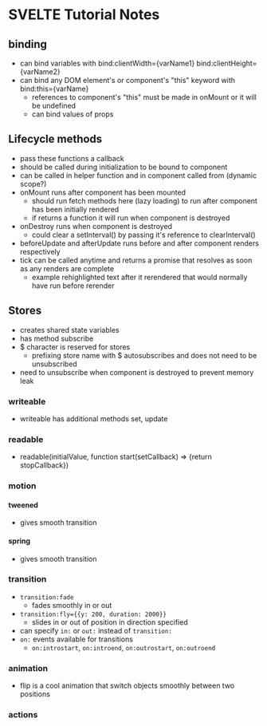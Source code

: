 # SVELTE Tutorial Notes

## binding

- can bind variables with bind:clientWidth={varName1} bind:clientHeight={varName2}
- can bind any DOM element's or component's "this" keyword with bind:this={varName}
  - references to component's "this" must be made in onMount or it will be undefined
  - can bind values of props

## Lifecycle methods

- pass these functions a callback
- should be called during initialization to be bound to component
- can be called in helper function and in component called from (dynamic scope?)
- onMount runs after component has been mounted
  - should run fetch methods here (lazy loading) to run after component has been initially rendered
  - if returns a function it will run when component is destroyed
- onDestroy runs when component is destroyed
  - could clear a setInterval() by passing it's reference to clearInterval()
- beforeUpdate and afterUpdate runs before and after component renders respectively
- tick can be called anytime and returns a promise that resolves as soon as any renders are complete
  - example rehighlighted text after it rerendered that would normally have run before rerender

## Stores

- creates shared state variables
- has method subscribe
- \$ character is reserved for stores
  - prefixing store name with \$ autosubscribes and does not need to be unsubscribed
- need to unsubscribe when component is destroyed to prevent memory leak

### writeable

- writeable has additional methods set, update

### readable

- readable(initialValue, function start(setCallback) => {return stopCallback})

### motion

#### tweened

- gives smooth transition

#### spring

- gives smooth transition

### transition

- `transition:fade`
  - fades smoothly in or out
- `transition:fly={{y: 200, duration: 2000}}`
  - slides in or out of position in direction specified
- can specify `in:` or `out:` instead of `transition:`
- `on:` events available for transitions
  - `on:introstart`, `on:introend`, `on:outrostart`, `on:outroend`

### animation

- flip is a cool animation that switch objects smoothly between two positions

### actions
